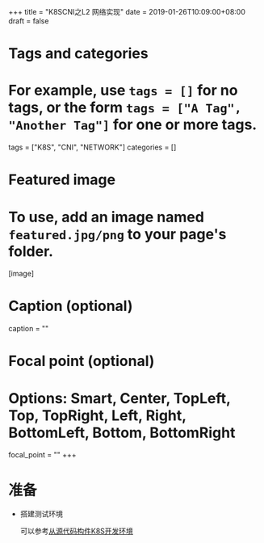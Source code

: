 +++
title = "K8SCNI之L2 网络实现"
date = 2019-01-26T10:09:00+08:00
draft = false

# Tags and categories
# For example, use `tags = []` for no tags, or the form `tags = ["A Tag", "Another Tag"]` for one or more tags.
tags = ["K8S", "CNI", "NETWORK"]
categories = []

# Featured image
# To use, add an image named `featured.jpg/png` to your page's folder. 
[image]
  # Caption (optional)
  caption = ""

  # Focal point (optional)
  # Options: Smart, Center, TopLeft, Top, TopRight, Left, Right, BottomLeft, Bottom, BottomRight
  focal_point = ""
+++


# 准备

- 搭建测试环境

  可以参考[从源代码构件K8S开发环境](https://wubigo.com/post/2016-02-03-k8s-local-development-setup/)


